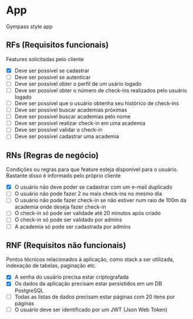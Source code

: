 # App

Gympass style app

## RFs (Requisitos funcionais)

Features solicitadas pelo cliente

- [x] Deve ser possível se cadastrar
- [ ] Deve ser possível se autenticar
- [ ] Deve ser possível obter o perfil de um usário logado
- [ ] Deve ser possível obter o número de check-ins realizados pelo usuário logado
- [ ] Deve ser possível que o usuário obtenha seu histórico de check-ins
- [ ] Deve ser possível buscar academias próximas
- [ ] Deve ser possível buscar academias pelo nome
- [ ] Deve ser possível realizar check-in em uma academia
- [ ] Deve ser possível validar o check-in
- [ ] Deve ser possível cadastrar uma academia

## RNs (Regras de negócio)

Condições ou regras para que feature esteja disponível para o usuário. Bastante disso é informado pelo próprio cliente

- [x] O usuário não deve poder se cadastrar com um e-mail duplicado
- [ ] O usuário não pode fazer 2 ou mais check-ins no mesmo dia
- [ ] O usuário não pode fazer check-in se não estiver num raio de 100m da academia onde deseja fazer check-in
- [ ] O check-in só pode ser validade até 20 minutos após criado
- [ ] O check-in só pode ser validado por admins
- [ ] A academia só pode ser cadastrada por admins

## RNF (Requisitos não funcionais)

Pontos técnicos relacionados à aplicação, como stack a ser utilizada, indexação de tabelas, paginação etc.

- [x] A senha do usuário precisa estar criptografada
- [x] Os dados da aplicação precisam estar persistidos em um DB PostgreSQL
- [ ] Todas as listas de dados precisam estar páginas com 20 itens por páginas
- [ ] O usuário deve ser identificado por um JWT (Json Web Token)
